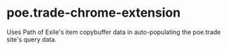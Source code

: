 # poe.trade-chrome-extension
Uses Path of Exile's item copybuffer data in auto-populating the poe.trade site's query data.
